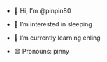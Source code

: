 - 👋 Hi, I’m @pinpin80
- 👀 I’m interested in sleeping
- 🌱 I’m currently learning enling

- 😄 Pronouns: pinny

<!---
pinpin80/pinpin80 is a ✨ special ✨ repository because its `README.md` (this file) appears on your GitHub profile.
You can click the Preview link to take a look at your changes.
--->
